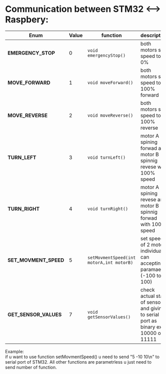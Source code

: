# Communication between STM32 <--> Raspbery:

| Enum | Value | function | description |
| --- | --- | --- | --- | 
| **EMERGENCY_STOP** | 0 | `void emergencyStop()` | both motors set speed to 0% |
| **MOVE_FORWARD** | 1 | `void moveForward()` | both motors set speed to 100% forward |
| **MOVE_REVERSE** | 2 | `void moveReverse()` | both motors set speed to 100% reverse |
| **TURN_LEFT** | 3 | `void turnLeft()` | motor A spining forwad and motor B spinnig revese with 100% speed |
| **TURN_RIGHT** | 4 | `void turnRight()` | motor A spining revese and motor B spinnig forwad with 100% speed |
| **SET_MOVMENT_SPEED** | 5 | `setMovmentSpeed(int motorA,int motorB)` | set speed of 2 motor individualy can accepting paramaeter (-100 to 100) |
| **GET_SENSOR_VALUES** | 7 | `void getSensorValues()` | check actual state of sensor and giving to serial port as binary ex. 10000 or 11111 |


Example:<br/>
if u want to use function setMovmentSpeed() u need to send "5 -10 10\n" to serial port of STM32.
All other functions are parametrless u just need to send number of function.
